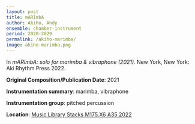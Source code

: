 ```yaml
---
layout: post
title: mARImbA
author: Akiho, Andy
ensemble: chamber-instrument
period: 2020-2029
permalink: /akiho-marimba/
image: akiho-marimba.png
---
```


In *mARImbA: solo for marimba & vibraphone (2021).* New York, New York: Aki Rhythm Press 2022.

**Original Composition/Publication Date**: 2021

**Instrumentation summary**: marimba, vibraphone

**Instrumentation group**: pitched percussion

**Location**: <a href="https://tufts.primo.exlibrisgroup.com/permalink/01TUN_INST/1kc9gia/alma991018897373303851" target="_blank">Music Library Stacks M175.X6 A35 2022</a>